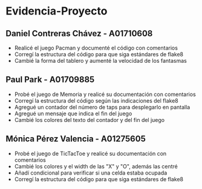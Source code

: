 # Evidencia-Proyecto

## Daniel Contreras Chávez - A01710608
- Realicé el juego Pacman y documenté el código con comentarios
- Corregí la estructura del código para que siga estándares de flake8
- Cambié la forma del tablero y aumenté la velocidad de los fantasmas

## Paul Park - A01709885
- Probé el juego de Memoria y realicé su documentación con comentarios
- Corregí la estructura del código según las indicaciones del flake8
- Agregué un contador del número de taps para desplegarlo en pantalla
- Agregué un mensaje que indica el fin del juego
- Cambié los colores del texto del contador y del fin del juego

## Mónica Pérez Valencia - A01275605
- Probé el juego de TicTacToe y realicé su documentación con comentarios
- Cambié los colores y el width de las "X" y "O", además las centré
- Añadí condicional para verificar si una celda estaba ocupada
- Corregí la estructura del código para que siga estándares de flake8
